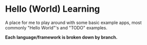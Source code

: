 # Hello (World) Learning

A place for me to play around with some basic example apps, most commonly "Hello World"'s and "TODO" examples.

**Each language/framework is broken down by branch.**

